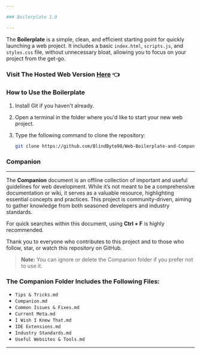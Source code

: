 ```yaml
---

### Boilerplate 1.0

---
```


The **Boilerplate** is a simple, clean, and efficient starting point for quickly launching a web project. It includes a basic `index.html`, `scripts.js`, and `styles.css` file, without unnecessary bloat, allowing you to focus on your project from the get-go.

### Visit The Hosted Web Version [Here](https://blindbyte98.github.io/Web-Boilerplate-and-Companion/) :point_left:

### How to Use the Boilerplate

1. Install Git if you haven't already.
2. Open a terminal in the folder where you'd like to start your new web project.
3. Type the following command to clone the repository:

   ```sh
   git clone https://github.com/BlindByte98/Web-Boilerplate-and-Companion
   ```

### Companion

---

The **Companion** document is an offline collection of important and useful guidelines for web development. While it’s not meant to be a comprehensive documentation or wiki, it serves as a valuable resource, highlighting essential concepts and practices. This project is community-driven, aiming to gather knowledge from both seasoned developers and industry standards.

For quick searches within this document, using **Ctrl + F** is highly recommended.

Thank you to everyone who contributes to this project and to those who follow, star, or watch this repository on GitHub.

> **Note:** You can ignore or delete the Companion folder if you prefer not to use it.

### The Companion Folder Includes the Following Files:

- `Tips & Tricks.md`
- `Companion.md`
- `Common Issues & Fixes.md`
- `Current Meta.md`
- `I Wish I Knew That.md`
- `IDE Extensions.md`
- `Industry Standards.md`
- `Useful Websites & Tools.md`

---

